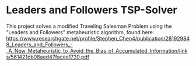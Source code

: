 # Leaders and Followers TSP-Solver
This project solves a modified Traveling Salesman Problem using the "Leaders and Followers" metaheuristic algorithm, found here: https://www.researchgate.net/profile/Stephen_Chen4/publication/281929848_Leaders_and_Followers_-_A_New_Metaheuristic_to_Avoid_the_Bias_of_Accumulated_Information/links/561421db08aed47facee1739.pdf
